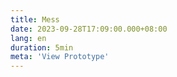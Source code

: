 ```yaml
---
title: Mess
date: 2023-09-28T17:09:00.000+08:00
lang: en
duration: 5min
meta: 'View Prototype'
---
```


<Title />

<Mess />
